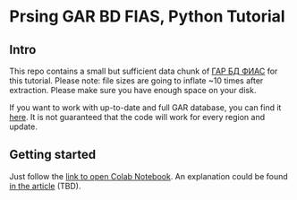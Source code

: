 # Prsing GAR BD FIAS, Python Tutorial

## Intro
This repo contains a small but sufficient data chunk of [ГАР БД ФИАС](https://fias.nalog.ru/Updates) for this tutorial. Please note: file sizes are going to inflate ~10 times after extraction. Please make sure you have enough space on your disk.

If you want to work with up-to-date and full GAR database, you can find it [here](https://fias.nalog.ru/Updates). It is not guaranteed that the code will work for every region and update.

## Getting started
Just follow the [link to open Colab Notebook](https://colab.research.google.com/github/nurtdinovadf/garbdfias/blob/master/GAR16.ipynb). An explanation could be found [in the article]() (TBD).